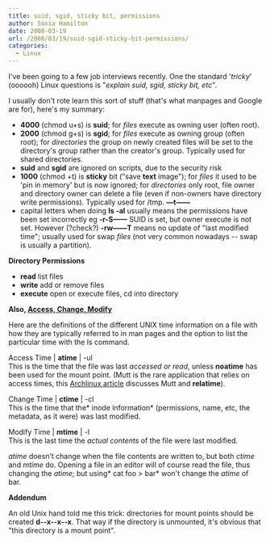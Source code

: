 ```yaml
---
title: suid, sgid, sticky bit, permissions
author: Sonia Hamilton
date: 2008-03-19
url: /2008/03/19/suid-sgid-sticky-bit-permissions/
categories:
  - Linux
---
```

I've been going to a few job interviews recently. One the standard '*tricky*' (oooooh) Linux questions is "*explain suid, sgid, sticky bit, etc*".

<!--more-->

I usually don't rote learn this sort of stuff (that's what manpages and Google are for), here's my summary:

  * **4000** (chmod u+s) is **suid**; for *files* execute as owning user (often root).
  * **2000** (chmod g+s) is **sgid**; for *files* execute as owning group (often root); for *directories* the group on newly created files will be set to the directory's group rather than the creator's group. Typically used for shared directories.
  * **suid** and **sgid** are ignored on scripts, due to the security risk
  * **1000** (chmod +t) is **sticky** bit ("save **text** image"); for *files* it used to be 'pin in memory' but is now ignored; for *directories* only root, file owner and directory owner can delete a file (even if non-owners have directory write permissions). Typically used for /tmp. **&#8212;t&#8212;&#8212;**
  * capital letters when doing **ls -al** usually means the permissions have been set incorrectly eg **-r-S&#8212;&#8212;** SUID is set, but owner execute is not set. However (?check?) **-rw&#8212;&#8212;T** means no update of "last modified time"; usually used for swap *files* (not very common nowadays -- swap is usually a partition).

**Directory Permissions**

  * **read** list files
  * **write** add or remove files
  * **execute** open or execute files, cd into directory

**Also, [Access, Change, Modify][1]**

Here are the definitions of the different UNIX time information on a file with how they are typically referred to in man pages and the option to list the particular time with the ls command.

Access Time | **atime** | -ul  
This is the time that the file was last *accessed *or* read*, unless **noatime** has been used for the mount point. (Mutt is the rare application that relies on access times, this [Archlinux article][2] discusses Mutt and **relatime**).

Change Time | **ctime** | -cl  
This is the time that the* inode information* (permissions, name, etc, the metadata, as it were) was last modified.

Modify Time | **mtime** | -l  
This is the last time the *actual contents* of the file were last modified.

*atime* doesn’t change when the file contents are written to, but both *ctime* and *mtime* do. Opening a file in an editor will of course read the file, thus changing the *atime*; but using* cat foo > bar* won't change the *atime* of bar.

**Addendum**

An old Unix hand told me this trick: directories for mount points should be created **d--x--x--x**. That way if the directory is unmounted, it's obvious that "this directory is a mount point".

 [1]: http://articles.rootsmith.ca/linux/unix-access-modify-and-change-times
 [2]: https://wiki.archlinux.org/index.php/fstab#atime_options
